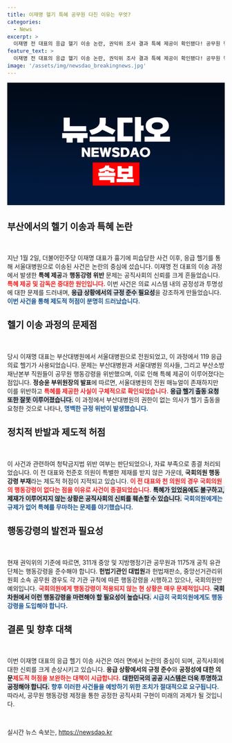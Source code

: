 ```yaml
---
title: 이재명 헬기 특혜 공무원 다친 이유는 무엇?
categories:
  - News
excerpt: >
  이재명 전 대표의 응급 헬기 이송 논란, 권익위 조사 결과 특혜 제공이 확인됐다! 공무원 행동강령 위반으로 징계 가능성, 그러나 국회의원 천준호는 면죄부? 제도적 허점 드러나며 파문 일어나다!
feature_text: >
  이재명 전 대표의 응급 헬기 이송 논란, 권익위 조사 결과 특혜 제공이 확인됐다! 공무원 행동강령 위반으로 징계 가능성, 그러나 국회의원 천준호는 면죄부? 제도적 허점 드러나며 파문 일어나다!
image: '/assets/img/newsdao_breakingnews.jpg'
---
```


<p><img src="/assets/img/newsdao_breakingnews.jpg" alt="ranknews 속보" /></p>

<h2 data-ke-size="size26">부산에서의 헬기 이송과 특혜 논란</h2>

<p data-ke-size="size16">&nbsp;</p>

<p data-ke-size="size16">지난 1월 2일, 더불어민주당 이재명 대표가 흉기에 피습당한 사건 이후, 응급 헬기를 통해 서울대병원으로 이송된 사건은 논란의 중심에 섰습니다. 이재명 전 대표의 이송 과정에서 발생한 <b>특혜 제공</b>과 <b>행동강령 위반</b> 문제는 공직사회의 신뢰를 크게 흔들었습니다. <b><span style="color: #ee2323;">특혜 제공 및 감독은 중대한 원인입니다.</span></b> 이번 사건은 의료 시스템 내의 공정성과 투명성에 대한 문제를 드러내며, <b><span style="background-color: #21538527;">응급 상황에서의 규정 준수 필요성</span></b>을 강조하게 만들었습니다. <b><span style="color: #1a5490;">이번 사건을 통해 제도적 허점이 분명히 드러났습니다.</span></b> </p>

<h2 data-ke-size="size26">헬기 이송 과정의 문제점</h2>

<p data-ke-size="size16">&nbsp;</p>

<p data-ke-size="size16">당시 이재명 대표는 부산대병원에서 서울대병원으로 전원되었고, 이 과정에서 119 응급의료 헬기가 사용되었습니다. 문제는 부산대병원과 서울대병원 의사들, 그리고 부산소방재난본부 직원들이 공무원 행동강령을 위반했으며, 이로 인해 특혜 제공이 이루어졌다는 점입니다. <b>정승윤 부위원장의 발표</b>에 따르면, 서울대병원의 전원 매뉴얼이 존재하지만 이를 위반하고 <b><span style="color: #ee2323;">특혜를 제공한 사실이 구체적으로 확인되었습니다.</span></b> <b><span style="background-color: #21538527;">응급 헬기 출동 요청 또한 잘못 이루어졌습니다.</span></b> 이 과정에서 부산대병원의 권한이 없는 의사가 헬기 출동을 요청한 것으로 나타나, <b><span style="color: #1a5490;">명백한 규정 위반이 발생했습니다.</span></b> </p>

<h2 data-ke-size="size26">정치적 반발과 제도적 허점</h2>

<p data-ke-size="size16">&nbsp;</p>

<p data-ke-size="size16">이 사건과 관련하여 청탁금지법 위반 여부는 판단되었으나, 자료 부족으로 종결 처리되었습니다. 이 전 대표와 천준호 의원이 특별한 제재를 받지 않은 가운데, <b>국회의원 행동강령 부재</b>라는 제도적 허점이 지적되고 있습니다. <b><span style="color: #ee2323;">이 전 대표와 천 의원의 경우 국회의원의 행동강령이 없다는 점을 이유로 사건이 종결되었습니다.</span></b> <b><span style="background-color: #21538527;">특혜가 있었음에도 불구하고, 제재가 이루어지지 않는 상황은 공직사회의 신뢰를 훼손할 수 있습니다.</span></b> <b><span style="color: #1a5490;">국회의원에게는 규제가 없어 특혜를 무마하는 문제를 야기했습니다.</span></b> </p>

<h2 data-ke-size="size26">행동강령의 발전과 필요성</h2>

<p data-ke-size="size16">&nbsp;</p>

<p data-ke-size="size16">현재 권익위의 기준에 따르면, 311개 중앙 및 지방행정기관 공무원과 1175개 공직 유관단체는 행동강령을 준수해야 합니다. <b>헌법기관인 대법원</b>과 헌법재판소, 중앙선거관리위원회 소속 공무원 경우도 각 기관 규칙에 따른 행동강령을 시행하고 있으나, 국회의원만 예외입니다. <b><span style="color: #ee2323;">국회의원에게 행동강령이 적용되지 않는 현 상황은 매우 문제적입니다.</span></b> <b><span style="background-color: #21538527;">국회 차원에서 이런 행동강령을 마련해야 할 필요성이 높습니다.</span></b> <b><span style="color: #1a5490;">시급히 국회의원에게도 행동강령을 도입해야 합니다.</span></b> </p>

<h2 data-ke-size="size26">결론 및 향후 대책</h2>

<p data-ke-size="size16">&nbsp;</p>

<p data-ke-size="size16">이번 이재명 대표의 응급 헬기 이송 사건은 여러 면에서 논란의 중심이 되며, 공직사회에 대한 신뢰를 크게 손상시키고 있습니다. <b>응급 상황에서의 규정 준수</b>와 <b>공정성에 대한 의문</b이 제기됨에 따라, 이러한 사건들이 재발하지 않도록 하는 것이 필요합니다. <b><span style="color: #ee2323;">제도적 허점을 보완하는 대책이 시급합니다.</span></b> <b><span style="background-color: #21538527;">대한민국의 공공 시스템은 더욱 투명하고 공정해야 합니다.</span></b> <b><span style="color: #1a5490;">향후 이러한 사건들을 예방하기 위한 조치가 절대적으로 요구됩니다.</span></b> 따라서, 공무원 행동강령 제정을 통한 공정한 공직사회 구현이 미래의 과제가 될 것입니다. </p> 

<p data-ke-size="size16">&nbsp;</p>
실시간 뉴스 속보는, <a href="https://newsdao.kr" rel="dofollow">https://newsdao.kr</a>


